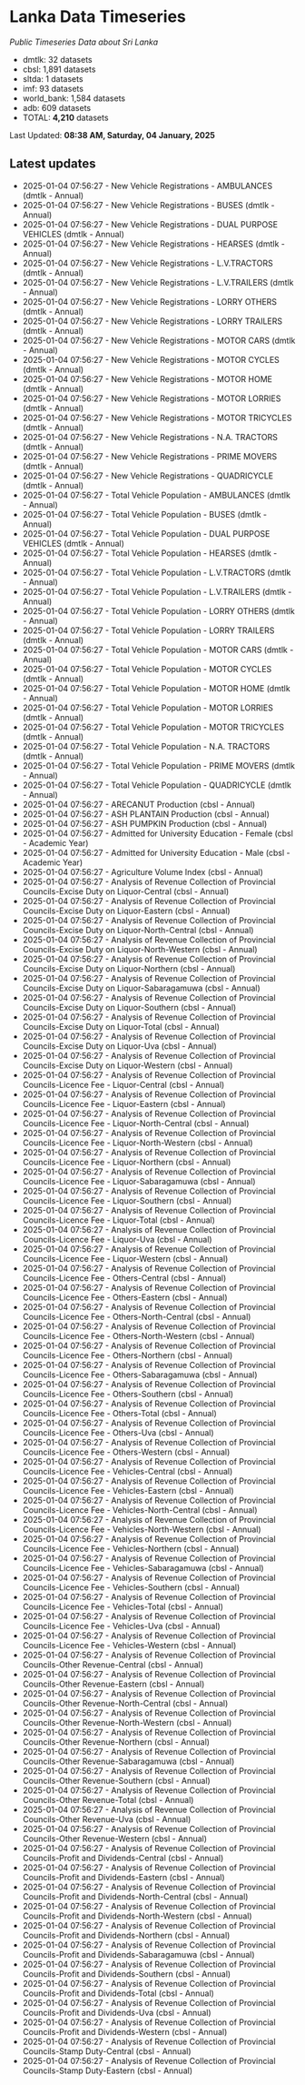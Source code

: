 # Lanka Data Timeseries
*Public Timeseries Data about Sri Lanka*

* dmtlk: 32 datasets
* cbsl: 1,891 datasets
* sltda: 1 datasets
* imf: 93 datasets
* world_bank: 1,584 datasets
* adb: 609 datasets
* TOTAL: **4,210** datasets

Last Updated: **08:38 AM, Saturday, 04 January, 2025**

## Latest updates

* 2025-01-04 07:56:27 - New Vehicle Registrations - AMBULANCES (dmtlk - Annual)
* 2025-01-04 07:56:27 - New Vehicle Registrations - BUSES (dmtlk - Annual)
* 2025-01-04 07:56:27 - New Vehicle Registrations - DUAL PURPOSE VEHICLES (dmtlk - Annual)
* 2025-01-04 07:56:27 - New Vehicle Registrations - HEARSES (dmtlk - Annual)
* 2025-01-04 07:56:27 - New Vehicle Registrations - L.V.TRACTORS (dmtlk - Annual)
* 2025-01-04 07:56:27 - New Vehicle Registrations - L.V.TRAILERS (dmtlk - Annual)
* 2025-01-04 07:56:27 - New Vehicle Registrations - LORRY OTHERS (dmtlk - Annual)
* 2025-01-04 07:56:27 - New Vehicle Registrations - LORRY TRAILERS (dmtlk - Annual)
* 2025-01-04 07:56:27 - New Vehicle Registrations - MOTOR CARS (dmtlk - Annual)
* 2025-01-04 07:56:27 - New Vehicle Registrations - MOTOR CYCLES (dmtlk - Annual)
* 2025-01-04 07:56:27 - New Vehicle Registrations - MOTOR HOME (dmtlk - Annual)
* 2025-01-04 07:56:27 - New Vehicle Registrations - MOTOR LORRIES (dmtlk - Annual)
* 2025-01-04 07:56:27 - New Vehicle Registrations - MOTOR TRICYCLES (dmtlk - Annual)
* 2025-01-04 07:56:27 - New Vehicle Registrations - N.A. TRACTORS (dmtlk - Annual)
* 2025-01-04 07:56:27 - New Vehicle Registrations - PRIME MOVERS (dmtlk - Annual)
* 2025-01-04 07:56:27 - New Vehicle Registrations - QUADRICYCLE (dmtlk - Annual)
* 2025-01-04 07:56:27 - Total Vehicle Population - AMBULANCES (dmtlk - Annual)
* 2025-01-04 07:56:27 - Total Vehicle Population - BUSES (dmtlk - Annual)
* 2025-01-04 07:56:27 - Total Vehicle Population - DUAL PURPOSE VEHICLES (dmtlk - Annual)
* 2025-01-04 07:56:27 - Total Vehicle Population - HEARSES (dmtlk - Annual)
* 2025-01-04 07:56:27 - Total Vehicle Population - L.V.TRACTORS (dmtlk - Annual)
* 2025-01-04 07:56:27 - Total Vehicle Population - L.V.TRAILERS (dmtlk - Annual)
* 2025-01-04 07:56:27 - Total Vehicle Population - LORRY OTHERS (dmtlk - Annual)
* 2025-01-04 07:56:27 - Total Vehicle Population - LORRY TRAILERS (dmtlk - Annual)
* 2025-01-04 07:56:27 - Total Vehicle Population - MOTOR CARS (dmtlk - Annual)
* 2025-01-04 07:56:27 - Total Vehicle Population - MOTOR CYCLES (dmtlk - Annual)
* 2025-01-04 07:56:27 - Total Vehicle Population - MOTOR HOME (dmtlk - Annual)
* 2025-01-04 07:56:27 - Total Vehicle Population - MOTOR LORRIES (dmtlk - Annual)
* 2025-01-04 07:56:27 - Total Vehicle Population - MOTOR TRICYCLES (dmtlk - Annual)
* 2025-01-04 07:56:27 - Total Vehicle Population - N.A. TRACTORS (dmtlk - Annual)
* 2025-01-04 07:56:27 - Total Vehicle Population - PRIME MOVERS (dmtlk - Annual)
* 2025-01-04 07:56:27 - Total Vehicle Population - QUADRICYCLE (dmtlk - Annual)
* 2025-01-04 07:56:27 - ARECANUT Production (cbsl - Annual)
* 2025-01-04 07:56:27 - ASH PLANTAIN Production (cbsl - Annual)
* 2025-01-04 07:56:27 - ASH PUMPKIN Production (cbsl - Annual)
* 2025-01-04 07:56:27 - Admitted for University Education - Female (cbsl - Academic Year)
* 2025-01-04 07:56:27 - Admitted for University Education - Male (cbsl - Academic Year)
* 2025-01-04 07:56:27 - Agriculture Volume Index (cbsl - Annual)
* 2025-01-04 07:56:27 - Analysis of Revenue Collection of Provincial Councils-Excise Duty on Liquor-Central (cbsl - Annual)
* 2025-01-04 07:56:27 - Analysis of Revenue Collection of Provincial Councils-Excise Duty on Liquor-Eastern (cbsl - Annual)
* 2025-01-04 07:56:27 - Analysis of Revenue Collection of Provincial Councils-Excise Duty on Liquor-North-Central (cbsl - Annual)
* 2025-01-04 07:56:27 - Analysis of Revenue Collection of Provincial Councils-Excise Duty on Liquor-North-Western (cbsl - Annual)
* 2025-01-04 07:56:27 - Analysis of Revenue Collection of Provincial Councils-Excise Duty on Liquor-Northern (cbsl - Annual)
* 2025-01-04 07:56:27 - Analysis of Revenue Collection of Provincial Councils-Excise Duty on Liquor-Sabaragamuwa (cbsl - Annual)
* 2025-01-04 07:56:27 - Analysis of Revenue Collection of Provincial Councils-Excise Duty on Liquor-Southern (cbsl - Annual)
* 2025-01-04 07:56:27 - Analysis of Revenue Collection of Provincial Councils-Excise Duty on Liquor-Total (cbsl - Annual)
* 2025-01-04 07:56:27 - Analysis of Revenue Collection of Provincial Councils-Excise Duty on Liquor-Uva (cbsl - Annual)
* 2025-01-04 07:56:27 - Analysis of Revenue Collection of Provincial Councils-Excise Duty on Liquor-Western (cbsl - Annual)
* 2025-01-04 07:56:27 - Analysis of Revenue Collection of Provincial Councils-Licence Fee - Liquor-Central (cbsl - Annual)
* 2025-01-04 07:56:27 - Analysis of Revenue Collection of Provincial Councils-Licence Fee - Liquor-Eastern (cbsl - Annual)
* 2025-01-04 07:56:27 - Analysis of Revenue Collection of Provincial Councils-Licence Fee - Liquor-North-Central (cbsl - Annual)
* 2025-01-04 07:56:27 - Analysis of Revenue Collection of Provincial Councils-Licence Fee - Liquor-North-Western (cbsl - Annual)
* 2025-01-04 07:56:27 - Analysis of Revenue Collection of Provincial Councils-Licence Fee - Liquor-Northern (cbsl - Annual)
* 2025-01-04 07:56:27 - Analysis of Revenue Collection of Provincial Councils-Licence Fee - Liquor-Sabaragamuwa (cbsl - Annual)
* 2025-01-04 07:56:27 - Analysis of Revenue Collection of Provincial Councils-Licence Fee - Liquor-Southern (cbsl - Annual)
* 2025-01-04 07:56:27 - Analysis of Revenue Collection of Provincial Councils-Licence Fee - Liquor-Total (cbsl - Annual)
* 2025-01-04 07:56:27 - Analysis of Revenue Collection of Provincial Councils-Licence Fee - Liquor-Uva (cbsl - Annual)
* 2025-01-04 07:56:27 - Analysis of Revenue Collection of Provincial Councils-Licence Fee - Liquor-Western (cbsl - Annual)
* 2025-01-04 07:56:27 - Analysis of Revenue Collection of Provincial Councils-Licence Fee - Others-Central (cbsl - Annual)
* 2025-01-04 07:56:27 - Analysis of Revenue Collection of Provincial Councils-Licence Fee - Others-Eastern (cbsl - Annual)
* 2025-01-04 07:56:27 - Analysis of Revenue Collection of Provincial Councils-Licence Fee - Others-North-Central (cbsl - Annual)
* 2025-01-04 07:56:27 - Analysis of Revenue Collection of Provincial Councils-Licence Fee - Others-North-Western (cbsl - Annual)
* 2025-01-04 07:56:27 - Analysis of Revenue Collection of Provincial Councils-Licence Fee - Others-Northern (cbsl - Annual)
* 2025-01-04 07:56:27 - Analysis of Revenue Collection of Provincial Councils-Licence Fee - Others-Sabaragamuwa (cbsl - Annual)
* 2025-01-04 07:56:27 - Analysis of Revenue Collection of Provincial Councils-Licence Fee - Others-Southern (cbsl - Annual)
* 2025-01-04 07:56:27 - Analysis of Revenue Collection of Provincial Councils-Licence Fee - Others-Total (cbsl - Annual)
* 2025-01-04 07:56:27 - Analysis of Revenue Collection of Provincial Councils-Licence Fee - Others-Uva (cbsl - Annual)
* 2025-01-04 07:56:27 - Analysis of Revenue Collection of Provincial Councils-Licence Fee - Others-Western (cbsl - Annual)
* 2025-01-04 07:56:27 - Analysis of Revenue Collection of Provincial Councils-Licence Fee - Vehicles-Central (cbsl - Annual)
* 2025-01-04 07:56:27 - Analysis of Revenue Collection of Provincial Councils-Licence Fee - Vehicles-Eastern (cbsl - Annual)
* 2025-01-04 07:56:27 - Analysis of Revenue Collection of Provincial Councils-Licence Fee - Vehicles-North-Central (cbsl - Annual)
* 2025-01-04 07:56:27 - Analysis of Revenue Collection of Provincial Councils-Licence Fee - Vehicles-North-Western (cbsl - Annual)
* 2025-01-04 07:56:27 - Analysis of Revenue Collection of Provincial Councils-Licence Fee - Vehicles-Northern (cbsl - Annual)
* 2025-01-04 07:56:27 - Analysis of Revenue Collection of Provincial Councils-Licence Fee - Vehicles-Sabaragamuwa (cbsl - Annual)
* 2025-01-04 07:56:27 - Analysis of Revenue Collection of Provincial Councils-Licence Fee - Vehicles-Southern (cbsl - Annual)
* 2025-01-04 07:56:27 - Analysis of Revenue Collection of Provincial Councils-Licence Fee - Vehicles-Total (cbsl - Annual)
* 2025-01-04 07:56:27 - Analysis of Revenue Collection of Provincial Councils-Licence Fee - Vehicles-Uva (cbsl - Annual)
* 2025-01-04 07:56:27 - Analysis of Revenue Collection of Provincial Councils-Licence Fee - Vehicles-Western (cbsl - Annual)
* 2025-01-04 07:56:27 - Analysis of Revenue Collection of Provincial Councils-Other Revenue-Central (cbsl - Annual)
* 2025-01-04 07:56:27 - Analysis of Revenue Collection of Provincial Councils-Other Revenue-Eastern (cbsl - Annual)
* 2025-01-04 07:56:27 - Analysis of Revenue Collection of Provincial Councils-Other Revenue-North-Central (cbsl - Annual)
* 2025-01-04 07:56:27 - Analysis of Revenue Collection of Provincial Councils-Other Revenue-North-Western (cbsl - Annual)
* 2025-01-04 07:56:27 - Analysis of Revenue Collection of Provincial Councils-Other Revenue-Northern (cbsl - Annual)
* 2025-01-04 07:56:27 - Analysis of Revenue Collection of Provincial Councils-Other Revenue-Sabaragamuwa (cbsl - Annual)
* 2025-01-04 07:56:27 - Analysis of Revenue Collection of Provincial Councils-Other Revenue-Southern (cbsl - Annual)
* 2025-01-04 07:56:27 - Analysis of Revenue Collection of Provincial Councils-Other Revenue-Total (cbsl - Annual)
* 2025-01-04 07:56:27 - Analysis of Revenue Collection of Provincial Councils-Other Revenue-Uva (cbsl - Annual)
* 2025-01-04 07:56:27 - Analysis of Revenue Collection of Provincial Councils-Other Revenue-Western (cbsl - Annual)
* 2025-01-04 07:56:27 - Analysis of Revenue Collection of Provincial Councils-Profit and Dividends-Central (cbsl - Annual)
* 2025-01-04 07:56:27 - Analysis of Revenue Collection of Provincial Councils-Profit and Dividends-Eastern (cbsl - Annual)
* 2025-01-04 07:56:27 - Analysis of Revenue Collection of Provincial Councils-Profit and Dividends-North-Central (cbsl - Annual)
* 2025-01-04 07:56:27 - Analysis of Revenue Collection of Provincial Councils-Profit and Dividends-North-Western (cbsl - Annual)
* 2025-01-04 07:56:27 - Analysis of Revenue Collection of Provincial Councils-Profit and Dividends-Northern (cbsl - Annual)
* 2025-01-04 07:56:27 - Analysis of Revenue Collection of Provincial Councils-Profit and Dividends-Sabaragamuwa (cbsl - Annual)
* 2025-01-04 07:56:27 - Analysis of Revenue Collection of Provincial Councils-Profit and Dividends-Southern (cbsl - Annual)
* 2025-01-04 07:56:27 - Analysis of Revenue Collection of Provincial Councils-Profit and Dividends-Total (cbsl - Annual)
* 2025-01-04 07:56:27 - Analysis of Revenue Collection of Provincial Councils-Profit and Dividends-Uva (cbsl - Annual)
* 2025-01-04 07:56:27 - Analysis of Revenue Collection of Provincial Councils-Profit and Dividends-Western (cbsl - Annual)
* 2025-01-04 07:56:27 - Analysis of Revenue Collection of Provincial Councils-Stamp Duty-Central (cbsl - Annual)
* 2025-01-04 07:56:27 - Analysis of Revenue Collection of Provincial Councils-Stamp Duty-Eastern (cbsl - Annual)